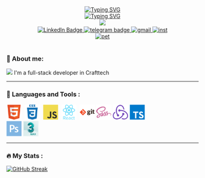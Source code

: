 <div id="header" align="center">
<a href="https://git.io/typing-svg"><img src="https://readme-typing-svg.demolab.com?font=Fira+Code&weight=600&size=25&pause=1000&color=972284&width=350&lines=Mikhail+Nizhegorodtsev" alt="Typing SVG" /></a>
</div>

<div id="header" align="center">
<a href="https://git.io/typing-svg"><img src="https://readme-typing-svg.demolab.com?font=Fira+Code&weight=600&size=25&pause=1000&color=972284&width=300&lines=Fullstack+developer" alt="Typing SVG" /></a>
</div>

<div id="header" align="center">
  <img src="https://media.giphy.com/media/gjrYDwbjnK8x36xZIO/giphy.gif" width="300"/>
</div>

<div id="badges" align="center">
  <a href="https://www.linkedin.com/in/nizmb/">
    <img src="https://img.shields.io/badge/|nizmb-blue?style=for-the-badge&logo=linkedin&logoColor=white" alt="LinkedIn Badge"/>
  </a>
  <a href="https://t.me/nizmb">
    <img src="https://img.shields.io/badge/tlg|nizmb-blue?style=for-the-badge&logo=telegram&logoColor=white" alt="telegram badge"/>
  </a>
  <a href="mailto:nizmikhail@gmail.com">
    <img src="https://img.shields.io/badge/gmail|nizmikhail-white?style=for-the-badge&logo=gmail" alt="gmail"/>
  </a>
  <a href="https://www.instagram.com/nizmby/">
   <img src="https://img.shields.io/badge/|nizmby-orange?style=for-the-badge&logo=instagram" alt="inst"/>
  </a>
  
</div>
<div id="badges" align="center">
  <a href="https://junkytrace.github.io/">
    <img src="https://cdn0.iconfinder.com/data/icons/font-awesome-solid-vol-2/576/dog-512.png" alt="pet" width="40" height="40"/>
  </a>
  </div>
<div id="counter" align="center">
<img src="https://komarev.com/ghpvc/?username=junkytrace&style=flat-square&color=blue" alt=""/>
</div>

### :unicorn: About me:

<img src="https://camo.githubusercontent.com/63371d36886ee658f5a97401f393e1ab1684b2fd3de674b8f5efc7d410b2a3d0/68747470733a2f2f6d656469612e67697068792e636f6d2f6d656469612f57556c706c634d704f43456d5447427442572f67697068792e676966" width="25"/> I'm a full-stack developer in Crafttech


---

### :rocket: Languages and Tools :
<div>
<img src="https://github.com/devicons/devicon/blob/master/icons/html5/html5-original.svg" title="HTML5" alt="HTML" width="40" height="40"/>&nbsp;
<img src="https://github.com/devicons/devicon/blob/master/icons/css3/css3-plain-wordmark.svg"  title="CSS3" alt="CSS" width="40" height="40"/>&nbsp;
<img src="https://github.com/devicons/devicon/blob/master/icons/javascript/javascript-original.svg" title="JavaScript" alt="JavaScript" width="40" height="40"/>&nbsp;
  <img src="https://github.com/devicons/devicon/blob/master/icons/react/react-original-wordmark.svg" title="React" alt="React" width="40" height="40"/>&nbsp;
  <img src="https://github.com/devicons/devicon/blob/master/icons/git/git-original-wordmark.svg" title="Git" **alt="Git" width="40" height="40"/>
  
  <img src="https://raw.githubusercontent.com/devicons/devicon/1119b9f84c0290e0f0b38982099a2bd027a48bf1/icons/sass/sass-original.svg" height="40" width="40">
  
  <img src="https://raw.githubusercontent.com/devicons/devicon/1119b9f84c0290e0f0b38982099a2bd027a48bf1/icons/redux/redux-original.svg" height="40" width="40"> 
  <img src="https://raw.githubusercontent.com/devicons/devicon/1119b9f84c0290e0f0b38982099a2bd027a48bf1/icons/typescript/typescript-plain.svg" height="40" width="40">
</div>
<div>
  <img src="https://raw.githubusercontent.com/devicons/devicon/1119b9f84c0290e0f0b38982099a2bd027a48bf1/icons/photoshop/photoshop-plain.svg" height="40" width="40">
  <img src="https://raw.githubusercontent.com/Ahuge/chocolatey-packages/ebe8301978bfc9a88e27a6360c4cddb465136fe6/3dsmax/icon.png" height="40" width="40">
 
  
</div>

---

### :fire: My Stats :
[![GitHub Streak](http://github-readme-streak-stats.herokuapp.com?user=junkytrace&theme=dark&background=000000)](https://git.io/streak-stats)
